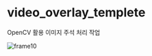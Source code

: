 # video_overlay_templete
OpenCV 활용 이미지 주석 처리 작업

![frame10](https://user-images.githubusercontent.com/86146128/144736781-8d2c7d02-c367-4372-bec7-665be94a56f1.jpg)
